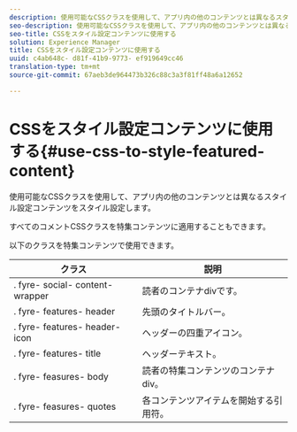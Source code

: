 ```yaml
---
description: 使用可能なCSSクラスを使用して、アプリ内の他のコンテンツとは異なるスタイル設定コンテンツをスタイル設定します。
seo-description: 使用可能なCSSクラスを使用して、アプリ内の他のコンテンツとは異なるスタイル設定コンテンツをスタイル設定します。
seo-title: CSSをスタイル設定コンテンツに使用する
solution: Experience Manager
title: CSSをスタイル設定コンテンツに使用する
uuid: c4ab648c- d81f-41b9-9773- ef919649cc46
translation-type: tm+mt
source-git-commit: 67aeb3de964473b326c88c3a3f81ff48a6a12652

---
```



# CSSをスタイル設定コンテンツに使用する{#use-css-to-style-featured-content}

使用可能なCSSクラスを使用して、アプリ内の他のコンテンツとは異なるスタイル設定コンテンツをスタイル設定します。

すべてのコメントCSSクラスを特集コンテンツに適用することもできます。

以下のクラスを特集コンテンツで使用できます。

| クラス | 説明 |
|---|---|
| . fyre- social- content- wrapper | 読者のコンテナdivです。 |
| . fyre- features- header | 先頭のタイトルバー。 |
| . fyre- features- header- icon | ヘッダーの四重アイコン。 |
| . fyre- features- title | ヘッダーテキスト。 |
| . fyre- feasures- body | 読者の特集コンテンツのコンテナdiv。 |
| . fyre- feasures- quotes | 各コンテンツアイテムを開始する引用符。 |

